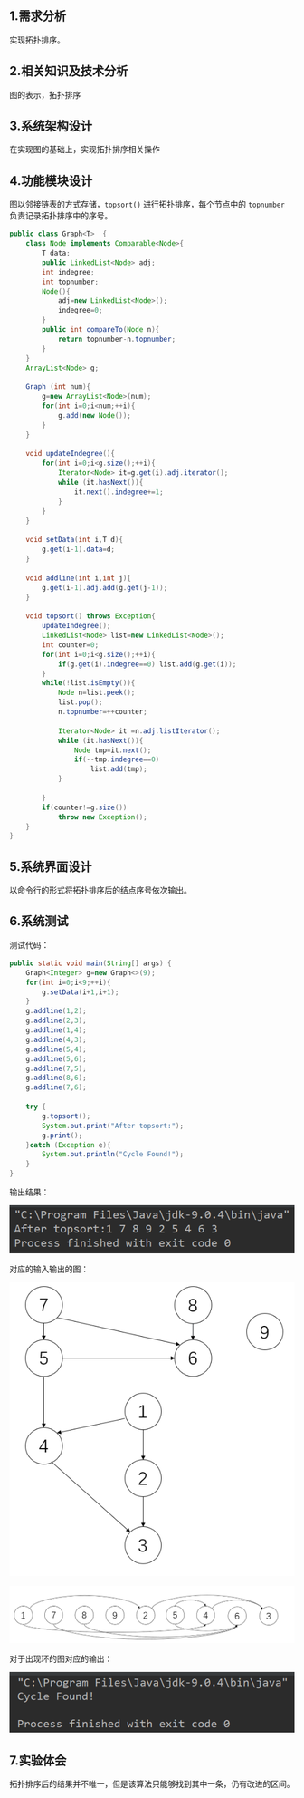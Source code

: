 ## 1.需求分析

实现拓扑排序。

## 2.相关知识及技术分析

图的表示，拓扑排序

## 3.系统架构设计

在实现图的基础上，实现拓扑排序相关操作

## 4.功能模块设计

图以邻接链表的方式存储，`topsort()` 进行拓扑排序，每个节点中的 `topnumber` 负责记录拓扑排序中的序号。

``` java
public class Graph<T>  {
    class Node implements Comparable<Node>{
        T data;
        public LinkedList<Node> adj;
        int indegree;
        int topnumber;
        Node(){
            adj=new LinkedList<Node>();
            indegree=0;
        }
        public int compareTo(Node n){
            return topnumber-n.topnumber;
        }
    }
    ArrayList<Node> g;

    Graph (int num){
        g=new ArrayList<Node>(num);
        for(int i=0;i<num;++i){
            g.add(new Node());
        }
    }

    void updateIndegree(){
        for(int i=0;i<g.size();++i){
            Iterator<Node> it=g.get(i).adj.iterator();
            while (it.hasNext()){
                it.next().indegree+=1;
            }
        }
    }

    void setData(int i,T d){
        g.get(i-1).data=d;
    }

    void addline(int i,int j){
        g.get(i-1).adj.add(g.get(j-1));
    }

    void topsort() throws Exception{
        updateIndegree();
        LinkedList<Node> list=new LinkedList<Node>();
        int counter=0;
        for(int i=0;i<g.size();++i){
            if(g.get(i).indegree==0) list.add(g.get(i));
        }
        while(!list.isEmpty()){
            Node n=list.peek();
            list.pop();
            n.topnumber=++counter;

            Iterator<Node> it =n.adj.listIterator();
            while (it.hasNext()){
                Node tmp=it.next();
                if(--tmp.indegree==0)
                    list.add(tmp);
            }

        }
        if(counter!=g.size())
            throw new Exception();
    }
}
```

## 5.系统界面设计

以命令行的形式将拓扑排序后的结点序号依次输出。

## 6.系统测试

测试代码：

``` java 
public static void main(String[] args) {
    Graph<Integer> g=new Graph<>(9);
    for(int i=0;i<9;++i){
        g.setData(i+1,i+1);
    }
    g.addline(1,2);
    g.addline(2,3);
    g.addline(1,4);
    g.addline(4,3);
    g.addline(5,4);
    g.addline(5,6);
    g.addline(7,5);
    g.addline(8,6);
    g.addline(7,6);

    try {
        g.topsort();
        System.out.print("After topsort:");
        g.print();
    }catch (Exception e){
        System.out.println("Cycle Found!");
    }
}
```

输出结果：

![](https://github.com/ZingLix/Homework/blob/master/Data%20Structures%20%26%20Algorithm/Experiment/Exp%205/img/2.png)

对应的输入输出的图：

![](https://github.com/ZingLix/Homework/blob/master/Data%20Structures%20%26%20Algorithm/Experiment/Exp%205/img/4.png)

![](https://github.com/ZingLix/Homework/blob/master/Data%20Structures%20%26%20Algorithm/Experiment/Exp%205/img/5.png)


对于出现环的图对应的输出：

![](https://github.com/ZingLix/Homework/blob/master/Data%20Structures%20%26%20Algorithm/Experiment/Exp%205/img/3.png)

## 7.实验体会

拓扑排序后的结果并不唯一，但是该算法只能够找到其中一条，仍有改进的区间。
